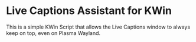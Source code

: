 # Live Captions Assistant for KWin

This is a simple KWin Script that allows the Live Captions window to always keep on top, even on Plasma Wayland.